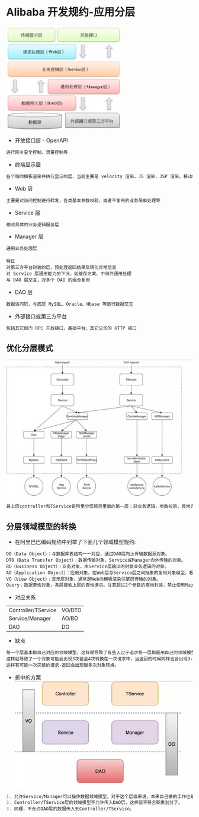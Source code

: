 # Alibaba 开发规约-应用分层

![](_pic/alibaba-layered.png)
* 开放接口层 - OpenAPI
```md
进行网关安全控制、流量控制等
```
* 终端显示层
```md
各个端的模板渲染并执行显示的层，当前主要是 velocity 渲染，JS 渲染，JSP 渲染，移动端展示等。
```
* Web 层
```md
主要是对访问控制进行转发，各类基本参数校验，或者不复用的业务简单处理等
```
* Service 层
```md
相对具体的业务逻辑服务层
```
* Manager 层
```md
通用业务处理层

特征
对第三方平台封装的层，预处理返回结果及转化异常信息
对 Service 层通用能力的下沉，如缓存方案、中间件通用处理
与 DAO 层交互，对多个 DAO 的组合复用
```
* DAO 层
```md
数据访问层，与底层 MySQL、Oracle、Hbase 等进行数据交互
```
* 外部接口或第三方平台
```md
包括其它部门 RPC 开放接口，基础平台，其它公司的 HTTP 接口
```
## 优化分层模式
![](_pic/optimize-layered.jpeg)
```md
最上层controller和TService是阿里分层规范里面的第一层：轻业务逻辑，参数校验，异常兜底。
```

## 分层领域模型的转换
* 在阿里巴巴编码规约中列举了下面几个领域模型规约:
```md
DO（Data Object）：与数据库表结构一一对应，通过DAO层向上传输数据源对象。
DTO（Data Transfer Object）：数据传输对象，Service或Manager向外传输的对象。
BO（Business Object）：业务对象，由Service层输出的封装业务逻辑的对象。
AO（Application Object）：应用对象，在Web层与Service层之间抽象的复用对象模型，极为贴近展示层，复用度不高。
VO（View Object）：显示层对象，通常是Web向模板渲染引擎层传输的对象。
Query：数据查询对象，各层接收上层的查询请求。注意超过2个参数的查询封装，禁止使用Map类来传输。
```
* 对应关系

|   | |
| ---------- | -----------|
| Controller/TService   | VO/DTO   |
| Service/Manager       | AO/BO    |
| DAO                   | DO       |

* 缺点
```md
每一个层基本都自己对应的领域模型，这样就导致了有些人过于追求每一层都是用自己的领域模型，
这样就导致了一个对象可能会出现3次甚至4次转换在一次请求中，当返回的时候同样也会出现3-4次转换，
这样有可能一次完整的请求-返回会出现很多次对象转换。
```

* 折中的方案
![](_pic/Object-Model.jpeg)
```md
1. 允许Service/Manager可以操作数据领域模型，对于这个层级来说，本来自己做的工作也是做的是业务逻辑处理和数据组装。
2. Controller/TService层的领域模型不允许传入DAO层，这样就不符合职责划分了。
3. 同理，不允许DAO层的数据传入到Controller/TService。
```
